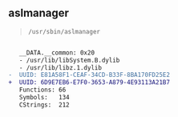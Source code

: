 ## aslmanager

> `/usr/sbin/aslmanager`

```diff

   __DATA.__common: 0x20
   - /usr/lib/libSystem.B.dylib
   - /usr/lib/libz.1.dylib
-  UUID: E81A58F1-CEAF-34CD-B33F-8BA170FD25E2
+  UUID: 6D9E7EB6-E7F0-3653-A879-4E93113A21B7
   Functions: 66
   Symbols:   134
   CStrings:  212

```
